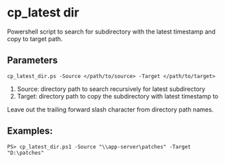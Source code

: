 # cp_latest dir

Powershell script to search for subdirectory with the latest timestamp and copy to target path.

## Parameters
```
cp_latest_dir.ps -Source </path/to/source> -Target </path/to/target>
```
1. Source: directory path to search recursively for latest subdirectory
2. Target: directory path to copy the subdirectory with latest timestamp to
   
Leave out the trailing forward slash character from directory path names.

## Examples:
```
PS> cp_latest_dir.ps1 -Source "\\app-server\patches" -Target "D:\patches"
```
